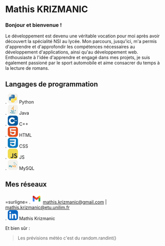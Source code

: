 # Mathis KRIZMANIC


### Bonjour et bienvenue !

Le développement est devenu une véritable vocation pour moi après avoir découvert la spécialité NSI au lycée. Mon parcours, jusqu'ici, m'a permis d'apprendre et d'approfondir les compétences nécessaires au développement d'applications, ainsi qu'au développement web. Enthousiaste à l'idée d'apprendre et engagé dans mes projets, je suis également passioné par le sport automobile et aime consacrer du temps à la lecture de romans.

## Langages de programmation

  .  <img src="https://github.com/tandpfun/skill-icons/blob/main/icons/Python-Light.svg" width="32"> Python <br>
  .  <img src="https://github.com/tandpfun/skill-icons/blob/main/icons/Java-Light.svg" width="32"> Java <br>
  .  <img src="https://github.com/tandpfun/skill-icons/blob/main/icons/CPP.svg" width="32"> C++ <br>
  .  <img src="https://github.com/tandpfun/skill-icons/blob/main/icons/HTML.svg" width="32"> HTML <br>
  .  <img src="https://github.com/tandpfun/skill-icons/blob/main/icons/CSS.svg" width="32"> CSS <br>
  .  <img src="https://github.com/tandpfun/skill-icons/blob/main/icons/JavaScript.svg" width="32"> JS <br>
  .  <img src="https://github.com/tandpfun/skill-icons/blob/main/icons/MySQL-Light.svg" width="32"> MySQL

## Mes réseaux
=surligne=
  . <img src="https://github.com/Aelwyn07/Aelwyn07/blob/main/utre.png" width="32"> 
  mathis.krizmanic@gmail.com  |  mathis.krizmanic@etu.unilim.fr
  <br>
  . <img src="https://github.com/tandpfun/skill-icons/blob/main/icons/LinkedIn.svg" width="32"> 
  Mathis Krizmanic
  



Et bien sûr : 
> Les prévisions météo c'est du random.randint()


